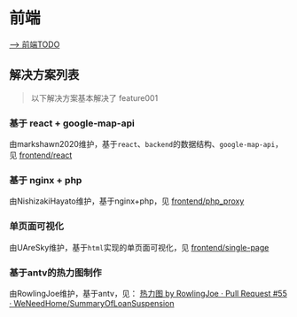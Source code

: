 # 前端

[--> 前端TODO](../../TODO.md#前端)

## 解决方案列表

> 以下解决方案基本解决了 feature001
> 

### 基于 react + google-map-api

由markshawn2020维护，基于`react`、`backend`的数据结构、`google-map-api`，见 [frontend/react](./react)

### 基于 nginx + php

由NishizakiHayato维护，基于nginx+php，见 [frontend/php_proxy](./php_proxy)

### 单页面可视化

由UAreSky维护，基于`html`实现的单页面可视化，见 [frontend/single-page](./single-page)

### 基于antv的热力图制作

由RowlingJoe维护，基于antv，见： [热力图 by RowlingJoe · Pull Request #55 · WeNeedHome/SummaryOfLoanSuspension](https://github.com/WeNeedHome/SummaryOfLoanSuspension/pull/55)
